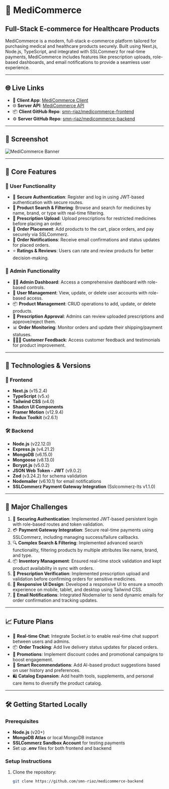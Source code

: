 # 🏥 MediCommerce
## Full-Stack E-commerce for Healthcare Products

MediCommerce is a modern, full-stack e-commerce platform tailored for purchasing medical and healthcare products securely. Built using Next.js, Node.js, TypeScript, and integrated with SSLCommerz for real-time payments, MediCommerce includes features like prescription uploads, role-based dashboards, and email notifications to provide a seamless user experience.

---

## 🌐 Live Links

- 🚀 **Client App**: [MediCommerce Client](https://medicommerce-client.vercel.app)
- 🌐 **Server API**: [MediCommerce API](https://medimart-server-three.vercel.app)
- 📦 **Client GitHub Repo**: [smn-riaz/medicommerce-frontend](https://github.com/smn-riaz/medicommerce-frontend)
- ⚙️ **Server GitHub Repo**: [smn-riaz/medicommerce-backend](https://github.com/smn-riaz/medicommerce-backend)

---

## 📸 Screenshot

![MediCommerce Banner](https://github.com/user-attachments/assets/21419087-1e0b-42cf-bb40-e0bea891b62f)

---

## 🚀 Core Features

### 👤 User Functionality

- 🔐 **Secure Authentication**: Register and log in using JWT-based authentication with secure routes.
- 💊 **Product Search & Filtering**: Browse and search for medicines by name, brand, or type with real-time filtering.
- 📄 **Prescription Upload**: Upload prescriptions for restricted medicines before placing an order.
- 🛒 **Order Placement**: Add products to the cart, place orders, and pay securely via SSLCommerz.
- 📧 **Order Notifications**: Receive email confirmations and status updates for placed orders.
- ⭐ **Ratings & Reviews**: Users can rate and review products for better decision-making.

### 🛒 Admin Functionality

- 👨‍💼 **Admin Dashboard**: Access a comprehensive dashboard with role-based controls.
- 💼 **User Management**: View, update, or delete user accounts with role-based access.
- 📦 **Product Management**: CRUD operations to add, update, or delete products.
- 📝 **Prescription Approval**: Admins can review uploaded prescriptions and approve/reject them.
- 📊 **Order Monitoring**: Monitor orders and update their shipping/payment statuses.
- 🧑‍🤝‍🧑 **Customer Feedback**: Access customer feedback and testimonials for product improvement.

---

## 🧰 Technologies & Versions

### 🔧 Frontend

- **Next.js** (v15.2.4)
- **TypeScript** (v5.x)
- **Tailwind CSS** (v4.0)
- **Shadcn UI Components**
- **Framer Motion** (v12.9.4)
- **Redux Toolkit** (v2.6.1)

### 🛠 Backend

- **Node.js** (v22.12.0)
- **Express.js** (v4.21.2)
- **MongoDB** (v6.15.0)
- **Mongoose** (v8.13.0)
- **Bcrypt.js** (v5.0.2)
- **JSON Web Token - JWT** (v9.0.2)
- **Zod** (v3.24.2) for schema validation
- **Nodemailer** (v6.10.1) for email notifications
- **SSLCommerz Payment Gateway Integration** (Sslcommerz-lts v1.1.0)

---

## 🚧 Major Challenges

1. 🔐 **Securing Authentication**: Implemented JWT-based persistent login with role-based routes and token validation.
2. 💳 **Payment Gateway Integration**: Secure real-time payments using SSLCommerz, including managing success/failure callbacks.
3. 🔍 **Complex Search & Filtering**: Implemented advanced search functionality, filtering products by multiple attributes like name, brand, and type.
4. 📦 **Inventory Management**: Ensured real-time stock validation and kept product availability in sync with orders.
5. 📄 **Prescription Verification**: Implemented prescription upload and validation before confirming orders for sensitive medicines.
6. 📱 **Responsive UI Design**: Developed a responsive UI to ensure a smooth experience on mobile, tablet, and desktop using Tailwind CSS.
7. 📧 **Email Notifications**: Integrated Nodemailer to send dynamic emails for order confirmation and tracking updates.

---

## 📈 Future Plans

- 💬 **Real-time Chat**: Integrate Socket.io to enable real-time chat support between users and admins.
- 📦 **Order Tracking**: Add live delivery status updates for placed orders.
- 🎁 **Promotions**: Implement discount codes and promotional campaigns to boost engagement.
- 🧠 **Smart Recommendations**: Add AI-based product suggestions based on user history and preferences.
- 🛍️ **Catalog Expansion**: Add health tools, supplements, and personal care items to diversify the product catalog.

---

## 🛠️ Getting Started Locally

### Prerequisites
- **Node.js** (v20+)
- **MongoDB Atlas** or local MongoDB instance
- **SSLCommerz Sandbox Account** for testing payments
- Set up **.env** files for both frontend and backend

### Setup Instructions

1. Clone the repository:
   ```bash
   git clone https://github.com/smn-riaz/medicommerce-backend
